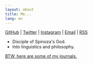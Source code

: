 ```yaml
---
layout: about
title: Me...
lang: en
---
```


[GitHub](https://github.com/raptazure) | [Twitter](https://twitter.com/raptazure) | [Instagram](https://www.instagram.com/raptazure/) | [Email](mailto:hermit0x9@outlook.com) | [RSS](https://raptazure.github.io/rss.xml)


<div >

- Disciple of Spinoza's God.  
- Into linguistics and philosophy.

</div>

[BTW, here are some of my journals.](https://raptazure.github.io/journal) 
